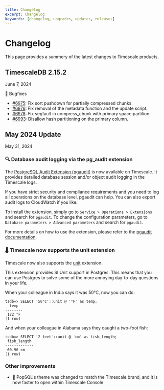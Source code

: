 ```yaml
---
title: Changelog
excerpt: Changelog
keywords: [changelog, upgrades, updates, releases]
---
```


# Changelog

This page provides a summery of the latest changes to Timescale products.

## TimescaleDB 2.15.2

<Label type="date">June 7, 2024</Label>

🐛 Bugfixes

- [#6975](https://github.com/timescale/timescaledb/issues/6975): Fix sort pushdown for partially compressed chunks.
- [#6976](https://github.com/timescale/timescaledb/issues/6976): Fix removal of the metadata function and the update script.
- [#6978](https://github.com/timescale/timescaledb/issues/6978): Fix segfault in compress_chunk with primary space partition.
- [#6993](https://github.com/timescale/timescaledb/issues/6993): Disallow hash partitioning on the primary column.

## May 2024 Update

<Label type="date">May 31, 2024</Label>

### 🔍 Database audit logging via the pg_audit extension

The [PostgreSQL Audit Extension (pgaudit)](https://github.com/pgaudit/pgaudit/) is now available on Timescale. It provides detailed database session and/or object audit logging in the Timescale logs.

If you have strict security and compliance requirements and you need to log all operations on the database level, pgaudit can help. You can also export audit logs to CloudWatch if you like.

To install the extension, simply go to `Service > Operations > Extensions` and search for `pgaudit`. To change the configuration parameters, go to `Database parameters > Advanced parameters` and search for `pgaudit`.

For more details on how to use the extension, please refer to the [pgaudit documentation](https://github.com/pgaudit/pgaudit/).

### 🌡 Timescale now supports the unit extension

Timescale now also supports the [unit](https://github.com/df7cb/postgresql-unit) extension.

This extension provides SI Unit support in Postgres. This means that you can use Postgres to solve some of the more annoying day-to-day questions in your life.

When your colleague in India says it was 50°C, now you can do:

```
tsdb=> SELECT '50°C'::unit @ '°F' as temp;
  temp
--------
 122 °F
(1 row)
```

And when your colleague in Alabama says they caught a two-foot fish:

```
tsdb=> SELECT '2 feet'::unit @ 'cm' as fish_length;
 fish_length
-------------
 60.96 cm
(1 row)
```

### Other improvements

- 🎨 PopSQL's theme was changed to match the Timescale brand, and it is now faster to open within Timescale Console
